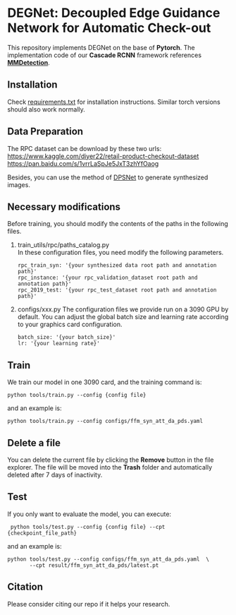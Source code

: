 # DEGNet: Decoupled Edge Guidance Network for Automatic Check-out

This repository implements DEGNet on the base of **Pytorch**. The implementation code of our **Cascade RCNN** framework references **<a href="https://github.com/open-mmlab/mmdetection/tree/3.x" target="_blank">MMDetection</a>**.


## Installation

Check [requirements.txt](requirements.txt) for installation instructions. Similar torch versions should also work normally.

## Data Preparation

The RPC dataset can be download by these two urls:   
    https://www.kaggle.com/diyer22/retail-product-checkout-dataset  
    https://pan.baidu.com/s/1vrrLaSpJe5JxT3zhYfOaog 

Besides, you can use the method of [DPSNet](https://github.com/jianzhnie/DPSNet/tree/master/dpsnet) to generate synthesized images.

## Necessary modifications

Before training, you should modify the contents of the paths in the following files.
1. train_utils/rpc/paths_catalog.py  
    In these configuration files, you need modify the following parameters.  
    ```
    rpc_train_syn: '{your synthesized data root path and annotation path}'
    rpc_instance: '{your rpc_validation_dataset root path and annotation path}'
    rpc_2019_test: '{your rpc_test_dataset root path and annotation path}'  
    ```
2. configs/xxx.py
    The configuration files we provide run on a 3090 GPU by default. You can adjust the global batch size and learning rate according to your graphics card configuration.
    ```
    batch_size: '{your batch_size}'
    lr: '{your learning rate}' 
    ```
## Train

We train our model in one 3090 card, and the training command is:  

    python tools/train.py --config {config file} 
and an example is:  

    python tools/train.py --config configs/ffm_syn_att_da_pds.yaml 
  

## Delete a file

You can delete the current file by clicking the **Remove** button in the file explorer. The file will be moved into the **Trash** folder and automatically deleted after 7 days of inactivity.


## Test

If you only want to evaluate the model, you can execute:

     python tools/test.py --config {config file} --cpt {checkpoint_file_path}  
and an example is:  

    python tools/test.py --config configs/ffm_syn_att_da_pds.yaml  \
           --cpt result/ffm_syn_att_da_pds/latest.pt
           

## Citation
Please consider citing our repo if it helps your research.
